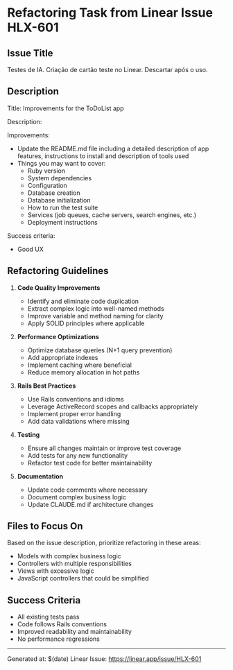# Refactoring Task from Linear Issue HLX-601

## Issue Title
Testes de IA. Criação de cartão teste no Linear. Descartar após o uso.

## Description
Title: Improvements for the ToDoList app

Description:

Improvements:

* Update the README.md file including a detailed description of app features, instructions to install and description of tools used
* Things you may want to cover:
  * Ruby version
  * System dependencies
  * Configuration
  * Database creation
  * Database initialization
  * How to run the test suite
  * Services (job queues, cache servers, search engines, etc.)
  * Deployment instructions

Success criteria:

* Good UX

## Refactoring Guidelines

1. **Code Quality Improvements**
   - Identify and eliminate code duplication
   - Extract complex logic into well-named methods
   - Improve variable and method naming for clarity
   - Apply SOLID principles where applicable

2. **Performance Optimizations**
   - Optimize database queries (N+1 query prevention)
   - Add appropriate indexes
   - Implement caching where beneficial
   - Reduce memory allocation in hot paths

3. **Rails Best Practices**
   - Use Rails conventions and idioms
   - Leverage ActiveRecord scopes and callbacks appropriately
   - Implement proper error handling
   - Add data validations where missing

4. **Testing**
   - Ensure all changes maintain or improve test coverage
   - Add tests for any new functionality
   - Refactor test code for better maintainability

5. **Documentation**
   - Update code comments where necessary
   - Document complex business logic
   - Update CLAUDE.md if architecture changes

## Files to Focus On
Based on the issue description, prioritize refactoring in these areas:
- Models with complex business logic
- Controllers with multiple responsibilities
- Views with excessive logic
- JavaScript controllers that could be simplified

## Success Criteria
- All existing tests pass
- Code follows Rails conventions
- Improved readability and maintainability
- No performance regressions

---
Generated at: $(date)
Linear Issue: https://linear.app/issue/HLX-601
